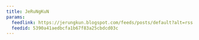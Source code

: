 ```yaml
---
title: JeRuNgKuN
params:
  feedlink: https://jerungkun.blogspot.com/feeds/posts/default?alt=rss
  feedid: 5390a41aedbcfa1b67f83a25cbdcd03c
---
```


